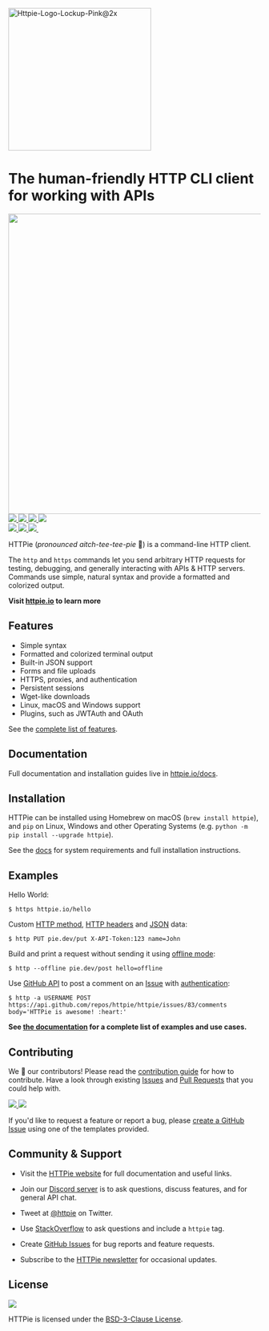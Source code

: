<br/>
<a href="https://httpie.io" target="blank_">
    <img width="285" alt="Httpie-Logo-Lockup-Pink@2x" src="https://user-images.githubusercontent.com/22844059/112143133-5fff7380-8bcf-11eb-85d0-8efdf27f3991.png">
</a>

# The human-friendly HTTP CLI client for working with APIs

<img src="https://raw.githubusercontent.com/httpie/httpie/master/httpie.gif" width="600"/>

<a href="https://github.com/httpie/httpie/actions" target="_blank">
    <img src="https://img.shields.io/github/workflow/status/httpie/httpie/Build?color=%2373DC8C&label=Build&logo=github">
</a>
<a href="https://pypi.python.org/pypi/httpie" target="_blank">
    <img src="https://img.shields.io/pypi/v/httpie.svg?style=flat&label=Latest%20stable%20version&color=%23FA9BFA&logo=pypi&logoColor=white" />
</a>
<a href="https://codecov.io/gh/httpie/httpie" target="_blank">
    <img src="https://img.shields.io/codecov/c/github/httpie/httpie?style=flat&label=Coverage&color=%237D7D7D&logo=codecov" />
</a>
<a href="https://pepy.tech/project/httpie" target="_blank">
    <img src="https://img.shields.io/pypi/dm/httpie?color=%23DBDE52&label=Downloads&logo=python" />
</a>  <br />

<a href="https://github.com/httpie/httpie/issues" target="blank_">
    <img src="https://img.shields.io/github/issues/httpie/httpie?style=flat&color=%23FFA24E&label=Issues&logo=github" />
</a>
<a href="https://httpie.org/docs" target="_blank">
    <img src="https://img.shields.io/badge/stable%20docs-httpie.org%2Fdocs-brightgreen?style=flat&color=%234B78E6&label=Stable%20docs" />
</a>
<a href="https://httpie.io/chat" target="_blank">
    <img src="https://img.shields.io/badge/chat-on%20Discord-brightgreen?style=flat&logo=discord&label=Chat%20on&color=%23B464F0" />
</a>  &nbsp; &nbsp;

HTTPie (<i>pronounced aitch-tee-tee-pie</i> 🥧) is a command-line HTTP client.

The `http` and `https` commands let you send arbitrary HTTP requests for testing, debugging, and generally interacting with APIs & HTTP servers. Commands use simple, natural syntax and provide a formatted and colorized output.

**Visit [httpie.io](https://httpie.io) to learn more**

## Features 

- Simple syntax
- Formatted and colorized terminal output
- Built-in JSON support
- Forms and file uploads
- HTTPS, proxies, and authentication
- Persistent sessions
- Wget-like downloads
- Linux, macOS and Windows support
- Plugins, such as JWTAuth and OAuth

See the [complete list of features](https://httpie.io/docs).

## Documentation 

Full documentation and installation guides live in [httpie.io/docs](https://httpie.io/docs).

## Installation

HTTPie can be installed using Homebrew on macOS (`brew install httpie`), and `pip` on Linux, Windows and other Operating Systems (e.g. `python -m pip install --upgrade httpie`).

See the [docs](https://httpie.io/docs) for system requirements and full installation instructions.

## Examples 

Hello World:

```
$ https httpie.io/hello
```

Custom [HTTP method](https://httpie.io/docs#http-method), [HTTP headers](https://httpie.io/docs#http-headers) and [JSON](https://httpie.io/docs#json) data:

```
$ http PUT pie.dev/put X-API-Token:123 name=John
```

Build and print a request without sending it using [offline mode](https://httpie.io/docs#offline-mode):

```
$ http --offline pie.dev/post hello=offline
```

Use [GitHub API](https://developer.github.com/v3/issues/comments/#create-a-comment) to post a comment on an [Issue](https://github.com/httpie/httpie/issues/83) with [authentication](https://httpie.io/docs#authentication):

```
$ http -a USERNAME POST https://api.github.com/repos/httpie/httpie/issues/83/comments body='HTTPie is awesome! :heart:'
```

**See [the documentation](https://httpie.io/docs) for a complete list of examples and use cases.** 

## Contributing 

We :sparkling_heart: our contributors! Please read the [contribution guide](https://github.com/httpie/httpie/blob/master/CONTRIBUTING.md) for how to contribute.
Have a look through existing [Issues](https://github.com/httpie/httpie/issues) and [Pull Requests](https://github.com/httpie/httpie/pulls) that you could help with.

<a href="https://github.com/httpie/httpie/issues" target="blank_">
    <img src="https://img.shields.io/github/issues/httpie/httpie?style=flat&color=%23FFA24E&label=Issues&logo=github" />
</a>
<a href="https://github.com/httpie/httpie/pulls" target="blank_">
    <img src="https://img.shields.io/github/issues-pr/httpie/httpie?color=%23FA9BFA&label=Pull%20Requests&logo=github" />
</a>

If you'd like to request a feature or report a bug, please [create a GitHub Issue](https://github.com/httpie/httpie/issues) using one of the templates provided.

## Community & Support

- Visit the [HTTPie website](https://httpie.io) for full documentation and useful links.

- Join our [Discord server](https://httpie.io/chat) is to ask questions, discuss features, and for general API chat.

- Tweet at [@httpie](https://twitter.com/httpie) on Twitter.

- Use [StackOverflow](https://stackoverflow.com/questions/tagged/httpie) to ask questions and include a `httpie` tag.

- Create [GitHub Issues](https://github.com/httpie/httpie/issues) for bug reports and feature requests.

- Subscribe to the [HTTPie newsletter](https://httpie.io) for occasional updates.

## License 

<a href="https://github.com/httpie/httpie/blob/master/LICENSE" target="blank_">
    <img src="https://img.shields.io/github/license/httpie/httpie?color=%2373DC8C&label=License" />
</a>

HTTPie is licensed under the [BSD-3-Clause License](https://github.com/httpie/httpie/blob/master/LICENSE). 
